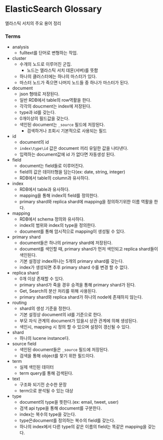 # ElasticSearch Glossary
  
  엘라스틱 서치의 주요 용어 정리

### Terms ###
* analysis
  * fulltext를 단어로 변형하는 작업.
* cluster
  * 수개의 노드로 이루어진 군집. 
    * 노드는 엘라스틱 서치 데몬(서버)를 뜻함
  * 하나의 클러스터에는 하나의 마스터가 있다.
  * 마스터 노드가 죽으면 나머지 노드들 중 하나가 마스터가 된다.
* document
  * json 형태로 저장된다.
  * 일반 RDB에서 table의 row역활을 한다.
  * 각각의 doucment는 index에 저장된다.
  * type과 id를 갖는다.
  * 0개이상의 필드값을 갖는다.
  * 색인된 document는 `_source` 필드에 저장된다.
    * 검색하거나 조회시 기본적으로 사용되는 필드
* id
  * document의 id
  * `index\type\id` 값은 document 끼리 유일한 값을 나타낸다.
  * 입력하는 document값에 id 가 없다면 자동생성 된다. 
* field
  * document는 field들로 이루어진다. 
  * field의 값은 데이터형을 담는다(ex: date, string, integer)
  * RDB에서 table의 column과 유사하다.
* index
  * RDB에서 table과 유사하다. 
  * mapping을 통해 index의 field를 정의한다.
  * primary shard와 replica shard에 mapping을 정의하기위한 이름 역활을 한다.
* mapping
  * RDB에서 schema 정의와 유사하다.
  * index의 범위와 index의 type을 정의한다.
  * document를 통해 암시적으로 mapping이 생성될 수 있다.
* primary shard
  * document들은 하나의 primary shard에 저장된다.
  * document를 색인할 때, primary shard가 먼저 색인되고 replica shard들이 색인된다.
  * 기본 설정상 index하나는 5개의 primary shard를 갖는다.
  * index가 생성되면 추후 primary shard 수를 변경 할 수 없다.
* replica shard 
  * 0개 이상 존재할 수 있다.
  * primary shard가 죽을 경우 승격을 통해 primary shard가 된다.
  * Get, Search의 분산 처리를 위해 사용된다.
  * primary shard와 replica shard가 하나의 node에 존재하지 않는다.
* routing
  * shard의 생성 기준을 정한다.
  * 기본 설정상 document의 id를 기준으로 한다.
  * 부모 자식 관계의 document가 있을시 상관 관계에 의해 생성된다.
  * 색인시, mapping 시 정의 할 수 있으며 설정이 갱신될 수 있다.
* shard
  * 하나의 lucene instance다.
* source field
  * 색인된 document들은 `_source` 필드에 저장된다.
  * 검색을 통해 object를 찾기 위한 필드이다.
* term
  * 실제 색인된 데이터
  * term query를 통해 검색된다.
* text
  * 구조화 되기전 순수한 문장
  * term으로 분석될 수 있는 대상
* type
  * document의 type을 뜻한다.(ex: email, tweet, user)
  * 검색 api type을 통해 document를 구분한다.
  * index는 복수의 type을 갖는다.
  * type은document를 정의하는 복수의 field를 갖는다.
  * 하나의 index에서 다른 type의 같은 이름의 field는 똑같은 mapping을 갖는다.
